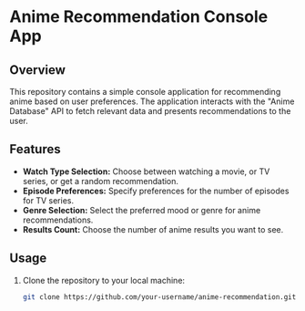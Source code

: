 # Anime Recommendation Console App

## Overview
This repository contains a simple console application for recommending anime based on user preferences. The application interacts with the "Anime Database" API to fetch relevant data and presents recommendations to the user.

## Features
- **Watch Type Selection:** Choose between watching a movie, or TV series, or get a random recommendation.
- **Episode Preferences:** Specify preferences for the number of episodes for TV series.
- **Genre Selection:** Select the preferred mood or genre for anime recommendations.
- **Results Count:** Choose the number of anime results you want to see.

## Usage

1. Clone the repository to your local machine:

   ```bash
   git clone https://github.com/your-username/anime-recommendation.git
